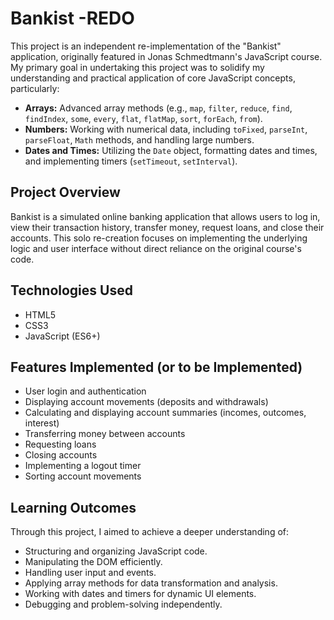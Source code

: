 
# Bankist -REDO

This project is an independent re-implementation of the "Bankist" application, originally featured in Jonas Schmedtmann's JavaScript course. My primary goal in undertaking this project was to solidify my understanding and practical application of core JavaScript concepts, particularly:

  * **Arrays:** Advanced array methods (e.g., `map`, `filter`, `reduce`, `find`, `findIndex`, `some`, `every`, `flat`, `flatMap`, `sort`, `forEach`, `from`).
  * **Numbers:** Working with numerical data, including `toFixed`, `parseInt`, `parseFloat`, `Math` methods, and handling large numbers.
  * **Dates and Times:** Utilizing the `Date` object, formatting dates and times, and implementing timers (`setTimeout`, `setInterval`).

## Project Overview

Bankist is a simulated online banking application that allows users to log in, view their transaction history, transfer money, request loans, and close their accounts. This solo re-creation focuses on implementing the underlying logic and user interface without direct reliance on the original course's code.

## Technologies Used

  * HTML5
  * CSS3
  * JavaScript (ES6+)

## Features Implemented (or to be Implemented)

  * User login and authentication
  * Displaying account movements (deposits and withdrawals)
  * Calculating and displaying account summaries (incomes, outcomes, interest)
  * Transferring money between accounts
  * Requesting loans
  * Closing accounts
  * Implementing a logout timer
  * Sorting account movements

## Learning Outcomes

Through this project, I aimed to achieve a deeper understanding of:

  * Structuring and organizing JavaScript code.
  * Manipulating the DOM efficiently.
  * Handling user input and events.
  * Applying array methods for data transformation and analysis.
  * Working with dates and timers for dynamic UI elements.
  * Debugging and problem-solving independently.
